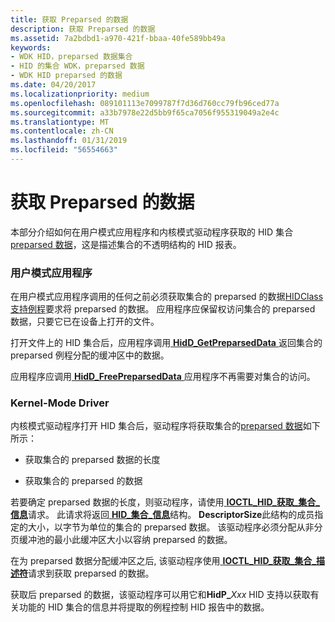 ```yaml
---
title: 获取 Preparsed 的数据
description: 获取 Preparsed 的数据
ms.assetid: 7a2bdbd1-a970-421f-bbaa-40fe589bb49a
keywords:
- WDK HID，preparsed 数据集合
- HID 的集合 WDK，preparsed 数据
- WDK HID preparsed 的数据
ms.date: 04/20/2017
ms.localizationpriority: medium
ms.openlocfilehash: 089101113e7099787f7d36d760cc79fb96ced77a
ms.sourcegitcommit: a33b7978e22d5bb9f65ca7056f955319049a2e4c
ms.translationtype: MT
ms.contentlocale: zh-CN
ms.lasthandoff: 01/31/2019
ms.locfileid: "56554663"
---
```

# <a name="obtaining-preparsed-data"></a>获取 Preparsed 的数据





本部分介绍如何在用户模式应用程序和内核模式驱动程序获取的 HID 集合[preparsed 数据](preparsed-data.md)，这是描述集合的不透明结构的 HID 报表。

### <a name="user-mode-application"></a>用户模式应用程序

在用户模式应用程序调用的任何之前必须获取集合的 preparsed 的数据[HIDClass 支持例程](https://msdn.microsoft.com/library/windows/hardware/ff538865)要求将 preparsed 的数据。 应用程序应保留权访问集合的 preparsed 数据，只要它已在设备上打开的文件。

打开文件上的 HID 集合后，应用程序调用[ **HidD\_GetPreparsedData** ](https://msdn.microsoft.com/library/windows/hardware/ff539679)返回集合的 preparsed 例程分配的缓冲区中的数据。

应用程序应调用[ **HidD\_FreePreparsedData** ](https://msdn.microsoft.com/library/windows/hardware/ff538893)应用程序不再需要对集合的访问。

### <a name="kernel-mode-driver"></a>Kernel-Mode Driver

内核模式驱动程序打开 HID 集合后，驱动程序将获取集合的[preparsed 数据](preparsed-data.md)如下所示：

-   获取集合的 preparsed 数据的长度

-   获取集合的 preparsed 的数据

若要确定 preparsed 数据的长度，则驱动程序，请使用[ **IOCTL\_HID\_获取\_集合\_信息**](https://msdn.microsoft.com/library/windows/hardware/ff541092)请求。 此请求将返回[ **HID\_集合\_信息**](https://msdn.microsoft.com/library/windows/hardware/ff539870)结构。 **DescriptorSize**此结构的成员指定的大小，以字节为单位的集合的 preparsed 数据。 该驱动程序必须分配从非分页缓冲池的最小此缓冲区大小以容纳 preparsed 的数据。

在为 preparsed 数据分配缓冲区之后, 该驱动程序使用[ **IOCTL\_HID\_获取\_集合\_描述符**](https://msdn.microsoft.com/library/windows/hardware/ff541089)请求到获取 preparsed 的数据。

获取后 preparsed 的数据，该驱动程序可以用它和**HidP\_**<em>Xxx</em> HID 支持以获取有关功能的 HID 集合的信息并将提取的例程控制 HID 报告中的数据。

 

 




